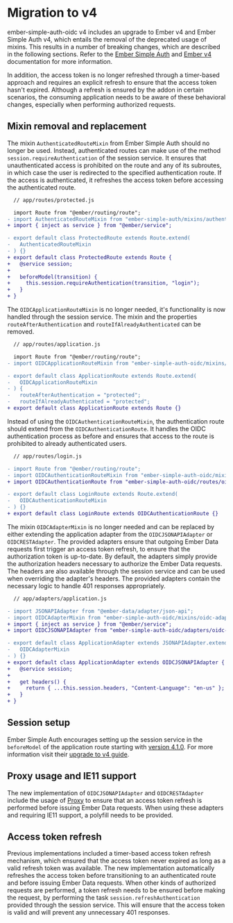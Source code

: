 # Migration to v4

ember-simple-auth-oidc v4 includes an upgrade to Ember v4 and Ember Simple
Auth v4, which entails the removal of the deprecated usage of mixins. This
results in a number of breaking changes, which are described in the following
sections. Refer to the [Ember Simple Auth](https://github.com/simplabs/ember-simple-auth)
and [Ember v4](https://blog.emberjs.com/the-road-to-ember-4-0/) documentation
for more information.

In addition, the access token is no longer refreshed through a timer-based
approach and requires an explicit refresh to ensure that the access token
hasn't expired. Although a refresh is ensured by the addon in certain
scenarios, the consuming application needs to be aware of these behavioral
changes, especially when performing authorized requests.

## Mixin removal and replacement

The mixin `AuthenticatedRouteMixin` from Ember Simple Auth should no longer be
used. Instead, authenticated routes can make use of the method `session.requireAuthentication`
of the session service. It ensures that unauthenticated access is prohibited on
the route and any of its subroutes, in which case the user is redirected to the
specified authentication route. If the access is authenticated, it refreshes
the access token before accessing the authenticated route.

```diff
  // app/routes/protected.js

  import Route from "@ember/routing/route";
- import AuthenticatedRouteMixin from "ember-simple-auth/mixins/authenticated-route-mixin";
+ import { inject as service } from "@ember/service";

- export default class ProtectedRoute extends Route.extend(
-   AuthenticatedRouteMixin
- ) {}
+ export default class ProtectedRoute extends Route {
+   @service session;
+
+   beforeModel(transition) {
+     this.session.requireAuthentication(transition, "login");
+   }
+ }
```

The `OIDCApplicationRouteMixin` is no longer needed, it's functionality is now
handled through the session service. The mixin and the properties
`routeAfterAuthentication` and `routeIfAlreadyAuthenticated` can be removed.

```diff
  // app/routes/application.js

  import Route from "@ember/routing/route";
- import OIDCApplicationRouteMixin from "ember-simple-auth-oidc/mixins/oidc-application-route-mixin";

- export default class ApplicationRoute extends Route.extend(
-   OIDCApplicationRouteMixin
- ) {
-   routeAfterAuthentication = "protected";
-   routeIfAlreadyAuthenticated = "protected";
+ export default class ApplicationRoute extends Route {}
```

Instead of using the `OIDCAuthenticationRouteMixin`, the authentication
route should extend from the `OIDCAuthenticationRoute`. It handles the OIDC
authentication process as before and ensures that access to the route is
prohibited to already authenticated users.

```diff
  // app/routes/login.js

- import Route from "@ember/routing/route";
- import OIDCAuthenticationRouteMixin from "ember-simple-auth-oidc/mixins/oidc-authentication-route-mixin";
+ import OIDCAuthenticationRoute from "ember-simple-auth-oidc/routes/oidc-authentication";

- export default class LoginRoute extends Route.extend(
-   OIDCAuthenticationRouteMixin
- ) {}
+ export default class LoginRoute extends OIDCAuthenticationRoute {}
```

The mixin `OIDCAdapterMixin` is no longer needed and can be replaced by either
extending the application adapter from the `OIDCJSONAPIAdapter` or
`OIDCRESTAdapter`. The provided adapters ensure that outgoing Ember Data
requests first trigger an access token refresh, to ensure that the authorization
token is up-to-date. By default, the adapters simply provide the authorization
headers necessary to authorize the Ember Data requests. The headers are also
available through the session service and can be used when overriding the
adapter's headers. The provided adapters contain the necessary logic to handle
401 responses appropriately.

```diff
  // app/adapters/application.js

- import JSONAPIAdapter from "@ember-data/adapter/json-api";
- import OIDCAdapterMixin from "ember-simple-auth-oidc/mixins/oidc-adapter-mixin";
+ import { inject as service } from "@ember/service";
+ import OIDCJSONAPIAdapter from "ember-simple-auth-oidc/adapters/oidc-json-api-adapter";

- export default class ApplicationAdapter extends JSONAPIAdapter.extend(
-   OIDCAdapterMixin
- ) {}
+ export default class ApplicationAdapter extends OIDCJSONAPIAdapter {
+   @service session;
+
+   get headers() {
+     return { ...this.session.headers, "Content-Language": "en-us" };
+   }
+ }
```

## Session setup

Ember Simple Auth encourages setting up the session service in the `beforeModel`
of the application route starting with [version 4.1.0](https://github.com/simplabs/ember-simple-auth/releases/tag/4.1.0).
For more information visit their [upgrade to v4 guide](https://github.com/simplabs/ember-simple-auth/blob/master/guides/upgrade-to-v4.md).

## Proxy usage and IE11 support

The new implementation of `OIDCJSONAPIAdapter` and `OIDCRESTAdapter` include
the usage of [Proxy](https://developer.mozilla.org/en-US/docs/Web/JavaScript/Reference/Global_Objects/Proxy)
to ensure that an access token refresh is performed before issuing Ember Data
requests. When using these adapters and requiring IE11 support, a polyfill needs
to be provided.

## Access token refresh

Previous implementations included a timer-based access token refresh mechanism,
which ensured that the access token never expired as long as a valid refresh
token was available. The new implementation automatically refreshes the access
token before transitioning to an authenticated route and before issuing Ember
Data requests. When other kinds of authorized requests are performed, a token
refresh needs to be ensured before making the request, by performing the task
`session.refreshAuthentication` provided through the session service. This will
ensure that the access token is valid and will prevent any unnecessary 401
responses.
